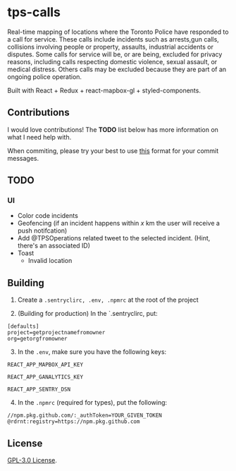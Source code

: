 # tps-calls

Real-time mapping of locations where the Toronto Police have responded to a call for service. These calls include incidents such as arrests,gun calls, collisions involving people or property, assaults, industrial accidents or disputes. Some calls for service will be, or are being, excluded for privacy reasons, including calls respecting domestic violence, sexual assault, or medical distress. Others calls may be excluded because they are part of an ongoing police operation.

Built with React + Redux + react-mapbox-gl + styled-components.

## Contributions

I would love contributions! The **TODO** list below has more information on what I need help with.

When commiting, please try your best to use [this](http://karma-runner.github.io/2.0/dev/git-commit-msg.html) format for your commit messages.

## TODO

### UI

- Color code incidents
- Geofencing (if an incident happens within _x_ km the user will receive a push notifcation)
- Add @TPSOperations related tweet to the selected incident. (Hint, there's an associated ID)
- Toast
  - Invalid location

## Building

1. Create a `.sentryclirc, .env, .npmrc` at the root of the project

2. (Building for production) In the `.sentryclirc, put:

```plain
[defaults]
project=getprojectnamefromowner
org=getorgfromowner
```

3. In the `.env`, make sure you have the following keys:

```plain
REACT_APP_MAPBOX_API_KEY

REACT_APP_GANALYTICS_KEY

REACT_APP_SENTRY_DSN
```

4. In the `.npmrc` (required for types), put the following:

```plain
//npm.pkg.github.com/:_authToken=YOUR_GIVEN_TOKEN
@rdrnt:registry=https://npm.pkg.github.com
```

## License

[GPL-3.0 License](https://www.gnu.org/licenses/gpl-3.0.en.html).
